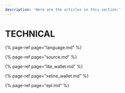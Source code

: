 ```yaml
---
description: 'Here are the articles in this section:'
---
```


# TECHNICAL

{% page-ref page="language.md" %}

{% page-ref page="source.md" %}

{% page-ref page="lite\_wallet.md" %}

{% page-ref page="xeline\_wallet.md" %}

{% page-ref page="epl.md" %}

